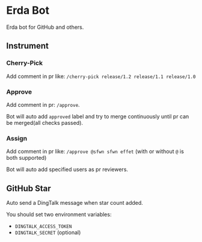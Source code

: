 # Erda Bot

Erda bot for GitHub and others.

## Instrument

### Cherry-Pick

Add comment in pr like: `/cherry-pick release/1.2 release/1.1 release/1.0`

### Approve

Add comment in pr: `/approve`.

Bot will auto add `approved` label and try to merge continuously until pr can be merged(all checks passed).

### Assign

Add comment in pr like: `/approve @sfwn sfwn effet` (with or without `@` is both supported)

Bot will auto add specified users as pr reviewers.

## GitHub Star

Auto send a DingTalk message when star count added.

You should set two environment variables:

- `DINGTALK_ACCESS_TOKEN`
- `DINGTALK_SECRET` (optional)
